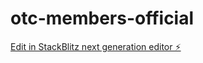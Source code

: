 # otc-members-official

[Edit in StackBlitz next generation editor ⚡️](https://stackblitz.com/~/github.com/Sirohgz/otc-members-official)